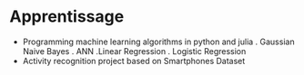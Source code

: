 # Apprentissage
- Programming machine learning algorithms in python and julia
. Gaussian Naive Bayes
. ANN
.Linear Regression
. Logistic Regression
- Activity recognition project based on Smartphones Dataset

